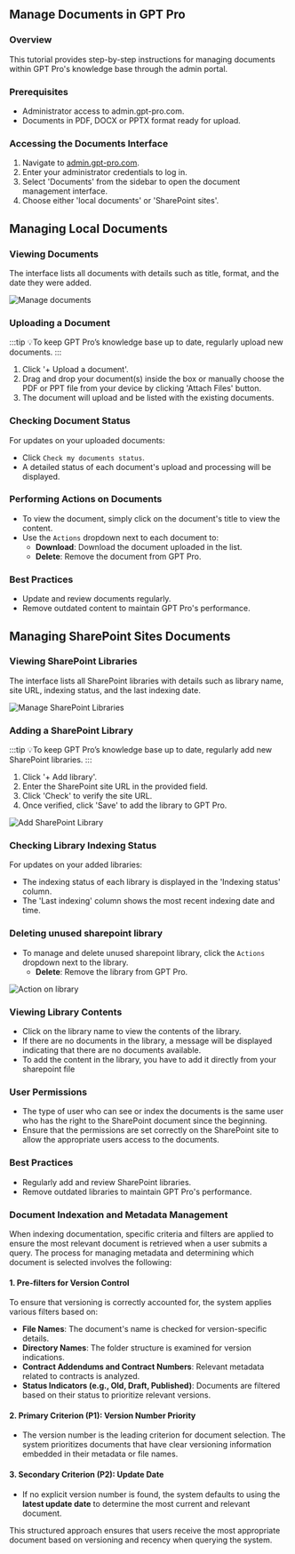 ## Manage Documents in GPT Pro

### Overview
This tutorial provides step-by-step instructions for managing documents within GPT Pro's knowledge base through the admin portal.

### Prerequisites
- Administrator access to admin.gpt-pro.com.
- Documents in PDF, DOCX or PPTX format ready for upload.

### Accessing the Documents Interface
1. Navigate to [admin.gpt-pro.com](http://admin.gpt-pro.com).
2. Enter your administrator credentials to log in.
3. Select 'Documents' from the sidebar to open the document management interface.
4. Choose either 'local documents' or 'SharePoint sites'.

## Managing Local Documents

### Viewing Documents
The interface lists all documents with details such as title, format, and the date they were added.

![Manage documents](/assets/img/gpt/Local-documents.png)

### Uploading a Document

:::tip
💡To keep GPT Pro’s knowledge base up to date, regularly upload new documents.
:::

1. Click '+ Upload a document'.
2. Drag and drop your document(s) inside the box or manually choose the PDF or PPT file from your device by clicking 'Attach Files' button.
3. The document will upload and be listed with the existing documents. 

### Checking Document Status
For updates on your uploaded documents:
- Click `Check my documents status`.
- A detailed status of each document's upload and processing will be displayed.

### Performing Actions on Documents
- To view the document, simply click on the document's title to view the content.
- Use the `Actions` dropdown next to each document to:
  - **Download**: Download the document uploaded in the list.
  - **Delete**: Remove the document from GPT Pro.

### Best Practices
- Update and review documents regularly.
- Remove outdated content to maintain GPT Pro's performance.


## Managing SharePoint Sites Documents

### Viewing SharePoint Libraries
The interface lists all SharePoint libraries with details such as library name, site URL, indexing status, and the last indexing date.

![Manage SharePoint Libraries](/assets/img/gpt/Sharepoint-indexation.png)

### Adding a SharePoint Library

:::tip
💡To keep GPT Pro’s knowledge base up to date, regularly add new SharePoint libraries.
:::

1. Click '+ Add library'.
2. Enter the SharePoint site URL in the provided field.
3. Click 'Check' to verify the site URL.
4. Once verified, click 'Save' to add the library to GPT Pro.

![Add SharePoint Library](/assets/img/gpt/SharePoint-library.png)

### Checking Library Indexing Status
For updates on your added libraries:
- The indexing status of each library is displayed in the 'Indexing status' column.
- The 'Last indexing' column shows the most recent indexing date and time.

### Deleting unused sharepoint library
- To manage and delete unused sharepoint library, click the `Actions` dropdown next to the library.
  - **Delete**: Remove the library from GPT Pro.

![Action on library](/assets/img/gpt/delete-sharepoint-library.png)

### Viewing Library Contents
- Click on the library name to view the contents of the library.
- If there are no documents in the library, a message will be displayed indicating that there are no documents available.
- To add the content in the library, you have to add it directly from your sharepoint file


### User Permissions
- The type of user who can see or index the documents is the same user who has the right to the SharePoint document since the beginning.
- Ensure that the permissions are set correctly on the SharePoint site to allow the appropriate users access to the documents.

### Best Practices
- Regularly add and review SharePoint libraries.
- Remove outdated libraries to maintain GPT Pro's performance.

### Document Indexation and Metadata Management

When indexing documentation, specific criteria and filters are applied to ensure the most relevant document is retrieved when a user submits a query. The process for managing metadata and determining which document is selected involves the following:

#### 1. **Pre-filters for Version Control**
   To ensure that versioning is correctly accounted for, the system applies various filters based on:
   - **File Names**: The document's name is checked for version-specific details.
   - **Directory Names**: The folder structure is examined for version indications.
   - **Contract Addendums and Contract Numbers**: Relevant metadata related to contracts is analyzed.
   - **Status Indicators (e.g., Old, Draft, Published)**: Documents are filtered based on their status to prioritize relevant versions.

#### 2. **Primary Criterion (P1): Version Number Priority**
   - The version number is the leading criterion for document selection. The system prioritizes documents that have clear versioning information embedded in their metadata or file names.

#### 3. **Secondary Criterion (P2): Update Date**
   - If no explicit version number is found, the system defaults to using the **latest update date** to determine the most current and relevant document.

This structured approach ensures that users receive the most appropriate document based on versioning and recency when querying the system.

<Intercom />
<Hubspot />
<Clarity />
<GoogleAnalytics />